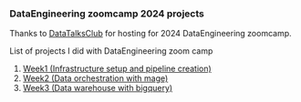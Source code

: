 ### DataEngineering zoomcamp 2024 projects
Thanks to <a href="https://github.com/DataTalksClub/data-engineering-zoomcamp/tree/main">DataTalksClub</a> for hosting for 2024  DataEngineering zoomcamp.


List of projects I did with DataEngineering zoom camp
<ol>
  <li><a href="https://github.com/amohan601/dataengineering-zoomcamp2024/tree/main/week_1_basics_n_setup">Week1 (Infrastructure setup and pipeline creation)</a></li>
  <li><a href="https://github.com/amohan601/dataengineering-zoomcamp2024/tree/main/week_2_workflow_orchestration">Week2 (Data orchestration with mage)</a></li>
  <li><a href="https://github.com/amohan601/dataengineering-zoomcamp2024/tree/main/week_3_data_warehouse">Week3 (Data warehouse with bigquery)</a></li>
</ol>  

